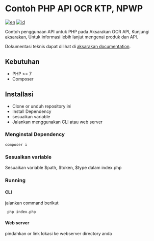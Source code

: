 # Contoh PHP API OCR KTP, NPWP

[![en](https://img.shields.io/badge/lang-en-red.svg)][3]
[![id](https://img.shields.io/badge/lang-id-red.svg)][4]

Contoh penggunaan API untuk PHP pada Aksarakan OCR API,
Kunjungi [aksarakan][1], Untuk informasi lebih lanjut mengenai produk dan API.

Dokumentasi teknis dapat dilihat di [aksarakan documentation][2].

## Kebutuhan
- PHP >= 7
- Composer

## Installasi
- Clone or unduh repository ini
- Install Dependency
- sesuaikan variable
- Jalankan menggunakan CLI atau web server

### Menginstal Dependency
```
composer i
```
### Sesuaikan variable
Sesuaikan variable $path, $token, $type dalam index.php

### Running
#### CLI
jalankan command berikut
```
 php index.php
```
#### Web server
pindahkan or link lokasi ke webserver directory anda



[1]: https://www.google.com
[2]: https://aksarakan.com/document
[3]: https://github.com/aksarakan/example-php-guzzle/blob/master/README.md
[4]: https://github.com/aksarakan/example-php-guzzle/blob/master/README.id.md
